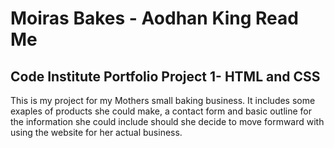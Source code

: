 # Moiras Bakes - Aodhan King Read Me
## Code Institute Portfolio Project 1- HTML and CSS
This is my project for my Mothers small baking business. It includes some exaples of products she could make, a contact form and  basic outline for the information she could include should she decide to move formward with using the website for her actual business. 

